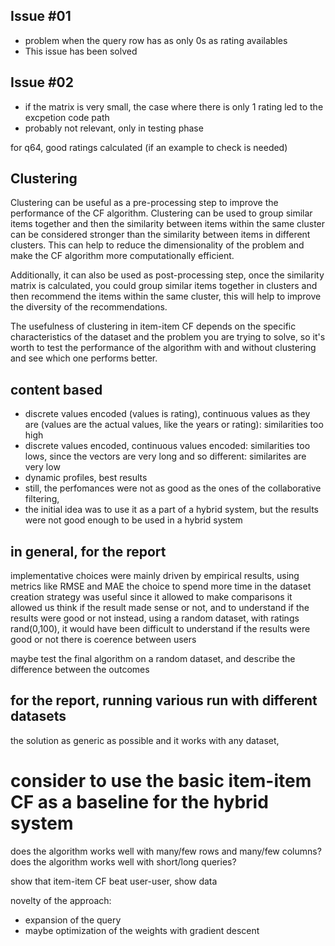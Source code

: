 ## Issue #01
+ problem when the query row has as only 0s as rating availables
+ This issue has been solved 

## Issue #02
+ if the matrix is very small, the case where there is only 1 rating led to the excpetion code path
+ probably not relevant, only in testing phase


for q64, good ratings calculated (if an example to check is needed)

## Clustering
Clustering can be useful as a pre-processing step to improve the performance of the CF algorithm. 
Clustering can be used to group similar items together and then the similarity between items within the same cluster can be considered stronger than the similarity between items in different clusters. 
This can help to reduce the dimensionality of the problem and make the CF algorithm more computationally efficient.

Additionally, it can also be used as post-processing step, 
once the similarity matrix is calculated, 
you could group similar items together in clusters and then recommend the items within the same cluster, 
this will help to improve the diversity of the recommendations.

The usefulness of clustering in item-item CF depends on the specific characteristics of the dataset and the problem you are trying to solve, 
so it's worth to test the performance of the algorithm with and without clustering and see which one performs better.

## content based
+ discrete values encoded (values is rating), continuous values as they are (values are the actual values, like the years or rating): similarities too high
+ discrete values encoded, continuous values encoded: similarities too lows, since the vectors are very long and so different: similarites are very low
+ dynamic profiles, best results
+ still, the perfomances were not as good as the ones of the collaborative filtering, 
+ the initial idea was to use it as a part of a hybrid system, but the results were not good enough to be used in a hybrid system

## in general, for the report
implementative choices were mainly driven by empirical results, using metrics like RMSE and MAE
the choice to spend more time in the dataset creation strategy was useful since it allowed to make comparisons 
it allowed us think if the result made sense or not, and to understand if the results were good or not
instead, using a random dataset, with ratings rand(0,100),  it would have been difficult to understand if the results were good or not
there is coerence between users

maybe test the final algorithm on a random dataset, and describe the difference between the outcomes

## for the report, running various run with different datasets

the solution as generic as possible and it works with any dataset,


# consider to use the basic item-item CF as a baseline for the hybrid system

does the algorithm works well with many/few rows and many/few columns?
does the algorithm works well with short/long queries?

show that item-item CF beat user-user, show data

novelty of the approach:
+ expansion of the query
+ maybe optimization of the weights with gradient descent